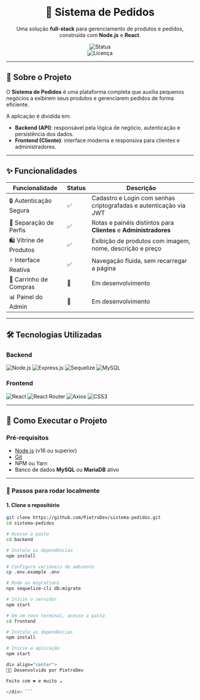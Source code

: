 <div align="center">

# 🍔 Sistema de Pedidos  
Uma solução **full-stack** para gerenciamento de produtos e pedidos, construída com **Node.js** e **React**.

![Status](https://img.shields.io/badge/status-em%20desenvolvimento-yellow?style=for-the-badge)  
![Licença](https://img.shields.io/badge/licença-MIT-blue?style=for-the-badge)

</div>

---

## 📜 Sobre o Projeto
O **Sistema de Pedidos** é uma plataforma completa que auxilia pequenos negócios a exibirem seus produtos e gerenciarem pedidos de forma eficiente.  

A aplicação é dividida em:
- **Backend (API)**: responsável pela lógica de negócio, autenticação e persistência dos dados.  
- **Frontend (Cliente)**: interface moderna e responsiva para clientes e administradores.  

---

## ✨ Funcionalidades

| Funcionalidade         | Status | Descrição |
|-------------------------|--------|-----------|
| 🔒 Autenticação Segura | ✅ | Cadastro e Login com senhas criptografadas e autenticação via JWT |
| 👤 Separação de Perfis | ✅ | Rotas e painéis distintos para **Clientes** e **Administradores** |
| 🛍️ Vitrine de Produtos | ✅ | Exibição de produtos com imagem, nome, descrição e preço |
| ⚡ Interface Reativa   | ✅ | Navegação fluida, sem recarregar a página |
| 🛒 Carrinho de Compras | 🚧 | Em desenvolvimento |
| 📊 Painel do Admin     | 🚧 | Em desenvolvimento |

---

## 🛠️ Tecnologias Utilizadas  

### Backend
![Node.js](https://img.shields.io/badge/node.js-339933?style=for-the-badge&logo=nodedotjs&logoColor=white)
![Express.js](https://img.shields.io/badge/express.js-000000?style=for-the-badge&logo=express&logoColor=white)
![Sequelize](https://img.shields.io/badge/Sequelize-52B0E7?style=for-the-badge&logo=sequelize&logoColor=white)
![MySQL](https://img.shields.io/badge/mysql-4479A1?style=for-the-badge&logo=mysql&logoColor=white)

### Frontend
![React](https://img.shields.io/badge/react-20232A?style=for-the-badge&logo=react&logoColor=61DAFB)
![React Router](https://img.shields.io/badge/React_Router-CA4245?style=for-the-badge&logo=react-router&logoColor=white)
![Axios](https://img.shields.io/badge/axios-5A29E4?style=for-the-badge&logo=axios&logoColor=white)
![CSS3](https://img.shields.io/badge/css3-1572B6?style=for-the-badge&logo=css3&logoColor=white)

---

## 🚀 Como Executar o Projeto

### Pré-requisitos
- [Node.js](https://nodejs.org/) (v16 ou superior)  
- [Git](https://git-scm.com/)  
- NPM ou Yarn  
- Banco de dados **MySQL** ou **MariaDB** ativo  

---

### 🔧 Passos para rodar localmente

#### 1. Clone o repositório
```bash
git clone https://github.com/PietroDev/sistema-pedidos.git
cd sistema-pedidos

# Acesse a pasta
cd backend

# Instale as dependências
npm install

# Configure variáveis de ambiente
cp .env.example .env

# Rode as migrations
npx sequelize-cli db:migrate

# Inicie o servidor
npm start

# Em um novo terminal, acesse a pasta
cd frontend

# Instale as dependências
npm install

# Inicie a aplicação
npm start

div align="center">
👨‍💻 Desenvolvido por PietroDev

Feito com ❤️ e muito ☕

</div> ```